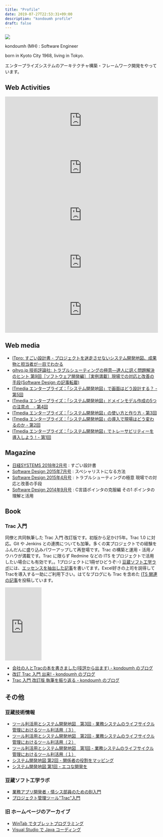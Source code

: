 ```yaml
---
title: "Profile"
date: 2019-07-27T22:53:31+09:00
description: "kondoumh profile"
draft: false
---
```


![](/images/mh.png)

kondoumh (MH) : Software Engineer

born in Kyoto City 1968, living in Tokyo.

エンタープライズシステムのアーキテクチャ構築・フレームワーク開発をやっています。

## Web Activities

<iframe class="hatenablogcard" style="width:100%;height:155px;max-width:600px;" title="blog" src="https://hatenablog-parts.com/embed?url=https://blog.kondoumh.com" width="300" height="150" frameborder="0" scrolling="no"></iframe>

<iframe class="hatenablogcard" style="width:100%;height:155px;max-width:600px;" title="Twitter" src="https://hatenablog-parts.com/embed?url=https://twitter.com/kondoumh" width="300" height="150" frameborder="0" scrolling="no"></iframe>

<iframe class="hatenablogcard" style="width:100%;height:155px;max-width:600px;" title="GitHub" src="https://hatenablog-parts.com/embed?url=https://github.com/kondoumh" width="300" height="150" frameborder="0" scrolling="no"></iframe>

<iframe class="hatenablogcard" style="width:100%;height:155px;max-width:600px;" title="kondoumh - Scrapbox" src="https://hatenablog-parts.com/embed?url=https://scrapbox.io/kondoumh" width="300" height="150" frameborder="0" scrolling="no"></iframe>

<iframe class="hatenablogcard" style="width:100%;height:155px;max-width:600px;" title="Tumblr" src="https://hatenablog-parts.com/embed?url=https://reblog.kondoumh.com/" width="300" height="150" frameborder="0" scrolling="no"></iframe>

## Web media
- [ITpro: すごい設計書 - プロジェクトを迷走させないシステム開発地図、成果物と担当者が一目でわかる](http://itpro.nikkeibp.co.jp/atcl/column/17/111000511/111600003)
- [gihyo.jp 技術評論社: トラブルシューティングの極意―達人に訊く問題解決のヒント 第9回［ソフトウェア開発編］［実例満載］現場での対応と改善の手段(Software Design の記事転載)](http://gihyo.jp/admin/feature/01/trouble-shooting/0009)
- [ITmedia エンタープライズ：「システム開発地図」で画面はどう設計する？ - 第5回](http://www.itmedia.co.jp/enterprise/articles/1612/21/news007.html)
- [ITmedia エンタープライズ：「システム開発地図」ドメインモデル作成の5つの注意点　- 第4回 ](http://www.itmedia.co.jp/enterprise/articles/1612/14/news001.html)
- [ITmedia エンタープライズ：「システム開発地図」の使い方と作り方 - 第3回](http://www.itmedia.co.jp/enterprise/articles/1611/22/news156.html)
- [ITmedia エンタープライズ：「システム開発地図」の導入で現場はどう変わるのか - 第2回](http://www.itmedia.co.jp/enterprise/articles/1610/28/news006.html)
- [ITmedia エンタープライズ：「システム開発地図」でトレーサビリティーを導入しよう！- 第1回](http://www.itmedia.co.jp/enterprise/articles/1610/06/news023.html)

## Magazine
- [日経SYSTEMS 2018年2月号](http://ec.nikkeibp.co.jp/item/backno/OS0298.html) : すごい設計書
- [Software Design 2015年7月号](http://gihyo.jp/magazine/SD/archive/2015/201507) : スペシャリストになる方法
- [Software Design 2015年4月号](http://gihyo.jp/magazine/SD/archive/2015/201504) : トラブルシューティングの極意 現場での対応と改善の手段
- [Software Design 2014年9月号](http://gihyo.jp/magazine/SD/archive/2014/201409) : C言語ポインタの克服編 その1 ポインタの理解と活用

## Book

### Trac 入門
同僚と共同執筆した Trac 入門 改訂版です。初版から足かけ5年。Trac 1.0 に対応。Git や Jenkins との連携についても加筆。多くの実プロジェクトでの経験をふんだんに盛り込みパワーアップして再登場です。Trac の構築と運用・活用ノウハウが満載です。Trac に限らず Redmine などの ITS をプロジェクトで活用したい場合にも有効です。。1プロジェクトに1冊ぜひどうぞ:-)
[豆蔵ソフト工学ラボ](http://labo.mamezou.com/)には、[エッセンスを抽出した記事](http://labo.mamezou.com/special/sp_010/sp_010_001.html)を書いてます。Excel好きの上司を説得してTracを導入する一助にご利用下さい。はてなブログにも Trac を含めた [ITS 関連の記事](https://blog.kondoumh.com/archive/category/ITS)を投稿しています。


<iframe style="width:120px;height:240px;" marginwidth="0" marginheight="0" scrolling="no" frameborder="0" src="https://rcm-fe.amazon-adsystem.com/e/cm?ref=tf_til&t=kondoumh-22&m=amazon&o=9&p=8&l=as1&IS2=1&detail=1&asins=4774155675&linkId=c4d2f945007acae211cf84cb40b27296&bc1=000000&lt1=_top&fc1=333333&lc1=0066c0&bg1=ffffff&f=ifr"></iframe>


- [会社の人とTracの本を書きました(技評から出ます) - kondoumh のブログ](https://blog.kondoumh.com/entry/20080827/p1)
- [改訂 Trac 入門 出来! - kondoumh のブログ](https://blog.kondoumh.com/entry/20130301/p1)
- [Trac 入門 改訂版 執筆を振り返る - kondoumh のブログ](https://blog.kondoumh.com/entry/20130303/p1)

## その他

### 豆蔵技術情報
- [ツール利活用とシステム開発地図　第3回 - 業務システムのライフサイクル管理におけるツール利活用（３）](https://www.mamezou.com/techinfo/language_implementation/sysmap_se2_003)
- [ツール利活用とシステム開発地図　第2回 - 業務システムのライフサイクル管理におけるツール利活用（２）](https://www.mamezou.com/techinfo/language_implementation/sysmap_se2_002)
- [ツール利活用とシステム開発地図　第1回 - 業務システムのライフサイクル管理におけるツール利活用（１）](https://www.mamezou.com/techinfo/language_implementation/sysmap_se2_001)
- [システム開発地図 第2回 - 関係者の役割をマッピング](https://www.mamezou.com/techinfo/modeling_ddd/sp_015_002-0)
- [システム開発地図 第1回 - エコな開発を](https://www.mamezou.com/techinfo/modeling_ddd/sp_015_001)

### 豆蔵ソフト工学ラボ
- [業務アプリ開発者・情シス部員のためのBI入門](http://labo.mamezou.com/special/sp_012/)
- [プロジェクト管理ツール"Trac"入門](http://labo.mamezou.com/special/sp_010/sp_010_001.html)

### 旧 ホームページのアーカイブ</h4>
- [WinTab でタブレットプログラミング](/pgtips/wintab.html)
- [Visual Studio で Java コーディング](/pgtips/vsjava.html)
